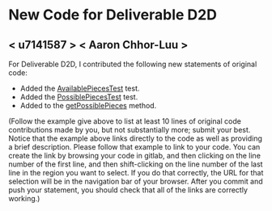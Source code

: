 # New Code for Deliverable D2D

## < u7141587 > < Aaron Chhor-Luu >

For Deliverable D2D, I contributed the following new statements of original code:

- Added the [AvailablePiecesTest](https://gitlab.cecs.anu.edu.au/u7113879/comp1110-ass2-wed13m/-/blob/master/tests/comp1110/ass2/AvailablePiecesTest.java#L1-26) test.
- Added the [PossiblePiecesTest](https://gitlab.cecs.anu.edu.au/u7113879/comp1110-ass2-wed13m/-/blob/master/tests/comp1110/ass2/PossiblePiecesTest.java#L1-29) test.
- Added to the [getPossiblePieces](https://gitlab.cecs.anu.edu.au/u7113879/comp1110-ass2-wed13m/-/blob/master/src/comp1110/ass2/FitGame.java#L358-405) method.

(Follow the example give above to list at least 10 lines of original code contributions made by you, but not substantially more; submit your best. Notice that the example above links directly to the code as well as providing a brief description.   Please follow that example to link to your code.  You can create the link by browsing your code in gitlab, and then clicking on the line number of the first line, and then shift-clicking on the line number of the last line in the region you want to select.  If you do that correctly, the URL for that selection will be in the navigation bar of your browser.  After you commit and push your statement, you should check that all of the links are correctly working.)